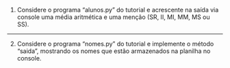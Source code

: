 1) Considere o programa “alunos.py” do tutorial e acrescente na saída via console uma média aritmética e uma menção (SR, II, MI, MM, MS ou SS).
-----------
2) Considere o programa “nomes.py” do tutorial e implemente o método “saida”, mostrando os nomes que estão armazenados na planilha no console.
